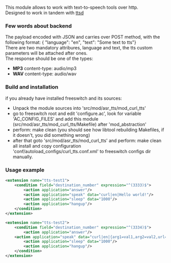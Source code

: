 <p>
  This module allows to work with text-to-speech tools over http. <br>
  Designed to work in tandem with <a href="https://github.com/akscf/ttsd">ttsd</a>
</p>

### Few words about backend
<p>
    The payload encoded with JSON and carries over POST method, with the following format: { "language": "en", "text": "Some text to tts"} <br>
    There are two mandatory attribures, language and text, the tts custom parameters will be attached after ones. <br>
    The response should be one of the types: <br>
    <ul>
	<li><strong>MP3</strong> content-type: audio/mp3</li>
	<li><strong>WAV</strong> content-type: audio/wav</li>
    </ul>
</p>

### Build and installation
 if you already have installed freeswitch and its sources: 
 - Unpack the module sources into 'src/mod/asr_tts/mod_curl_tts'
 - go to freeswitch root and edit 'configure.ac', look for variable 'AC_CONFIG_FILES' and add this module (src/mod/asr_tts/mod_curl_tts/Makefile) after 'mod_abstraction' 
 - perform: make clean (you should see how libtool rebuilding Makefiles, if it doesn't, you did something wrong) 
 - after that goto 'src/mod/asr_tts/mod_curl_tts' and perform: make clean all install 
   and copy configuration 'conf/autoload_configs/curl_tts.conf.xml' to freeswitch configs dir manually.

### Usage example
```XML
<extension name="tts-test1">
    <condition field="destination_number" expression="^(3333)$">
        <action application="answer"/>
        <action application="speak" data="curl|en|Hello world!"/>
        <action application="sleep" data="1000"/>
        <action application="hangup"/>
    </condition>
</extension>

<extension name="tts-test2">
    <condition field="destination_number" expression="^(3334)$">
        <action application="answer"/>
	<action application="speak" data="curl|en|{arg1=val1,arg2=val2,url=http://127.0.0.1:8080/tts}Hello, test 123"/>
        <action application="sleep" data="1000"/>
        <action application="hangup"/>
    </condition>
</extension>

```

